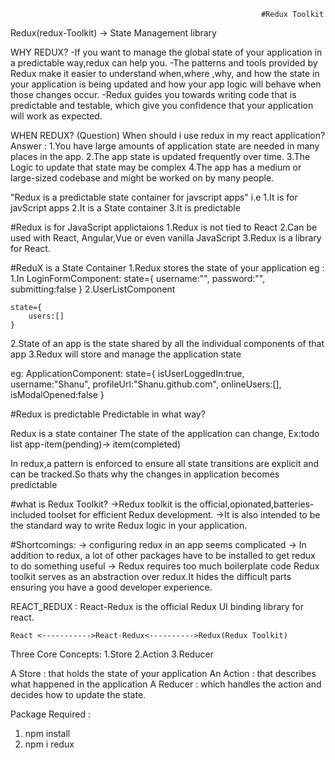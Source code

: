                                                             #Redux Toolkit


Redux(redux-Toolkit) -> State Management library

WHY REDUX?
    -If you want to manage the global state of your application in a predictable way,redux can help you.
    -The patterns and tools provided by Redux make it easier to understand when,where ,why, and how the state in your application is being updated and how your app logic will behave when those changes occur.
    -Redux guides you towards writing code that is predictable and testable, which give you confidence that your application will work as expected.

 WHEN REDUX?
    (Question) When should i use redux in my react application?
    Answer : 1.You have large amounts of application state are needed in many places in the app.
             2.The app state is updated frequently over time.
             3.The Logic to update that state may be complex
             4.The app has a medium or large-sized codebase and might be worked on by many people. 

"Redux is a predictable state container for javscript apps"
i.e
1.It is for javScript apps
2.It is a State container
3.It is predictable


#Redux is for JavaScript applictaions
1.Redux is not tied to React
2.Can be used with React, Angular,Vue or even vanilla JavaScript
3.Redux is a library for React.

#ReduX is a State Container
1.Redux stores the state of your application
eg : 1.In LoginFormComponent:
    state={
        username:"",
        password:"",
        submitting:false
    }
    2.UserListComponent

    state={
        users:[]
    }
2.State of an app is the state shared by all the individual components of that app
3.Redux will store and manage the application state

eg: ApplicationComponent:
    state={
        isUserLoggedIn:true,
        username:"Shanu",
        profileUrl:"Shanu.github.com",
        onlineUsers:[],
        isModalOpened:false
    }

#Redux is predictable
Predictable in what way?

Redux is a state container
The state of the application can change,
Ex:todo list app-item(pending)-> item(completed)

In redux,a pattern is enforced to ensure all state transitions are explicit and can be tracked.So thats why the changes in application becomes predictable


#what is Redux Toolkit?
 ->Redux toolkit is the official,opionated,batteries-included toolset for efficient Redux development.
 ->It is also intended to be the standard way to write Redux logic in your application.

 #Shortcomings:
    -> configuring redux in an app seems complicated
    -> In addition to redux, a lot of other packages have to be installed to get redux to do something useful
    -> Redux requires too much boilerplate code
 Redux toolkit serves as an abstraction over redux.It hides the difficult parts ensuring you have a good developer experience. 


 REACT_REDUX :
    React-Redux is the official Redux UI binding library for react.

    React <----------->React-Redux<---------->Redux(Redux Toolkit) 


 Three Core Concepts:
  1.Store
  2.Action
  3.Reducer

  A Store : that holds the state of your application
  An Action : that describes what happened in the application
  A Reducer : which handles the action and decides how to update the state.    






Package Required :
1. npm install
2. npm i redux


